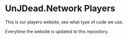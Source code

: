 # UnJDead.Network Players
This is our players website, see what type of code we use.

Everytime the website is updated to this repository.

